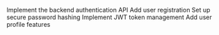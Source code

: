 Implement the backend authentication API
Add user registration
Set up secure password hashing
Implement JWT token management
Add user profile features